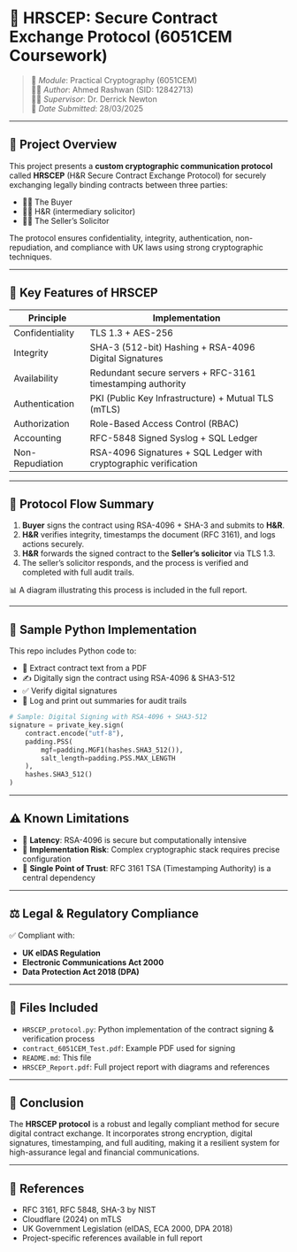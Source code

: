 # 🔐 HRSCEP: Secure Contract Exchange Protocol (6051CEM Coursework)

> 📘 *Module*: Practical Cryptography (6051CEM)  
> 👨‍🎓 *Author*: Ahmed Rashwan (SID: 12842713)  
> 🧑‍🏫 *Supervisor*: Dr. Derrick Newton  
> 📅 *Date Submitted*: 28/03/2025

---

## 📌 Project Overview

This project presents a **custom cryptographic communication protocol** called **HRSCEP** (H&R Secure Contract Exchange Protocol) for securely exchanging legally binding contracts between three parties:

- 🧑‍💼 The Buyer  
- 🧑‍⚖️ H&R (intermediary solicitor)  
- 🧑‍💼 The Seller’s Solicitor  

The protocol ensures confidentiality, integrity, authentication, non-repudiation, and compliance with UK laws using strong cryptographic techniques.

---

## 🔐 Key Features of HRSCEP

| Principle           | Implementation                                                                 |
|---------------------|---------------------------------------------------------------------------------|
| Confidentiality     | TLS 1.3 + AES-256                                                               |
| Integrity           | SHA-3 (512-bit) Hashing + RSA-4096 Digital Signatures                          |
| Availability        | Redundant secure servers + RFC-3161 timestamping authority                      |
| Authentication      | PKI (Public Key Infrastructure) + Mutual TLS (mTLS)                            |
| Authorization       | Role-Based Access Control (RBAC)                                               |
| Accounting          | RFC-5848 Signed Syslog + SQL Ledger                                            |
| Non-Repudiation     | RSA-4096 Signatures + SQL Ledger with cryptographic verification               |

---

## 🔁 Protocol Flow Summary

1. **Buyer** signs the contract using RSA-4096 + SHA-3 and submits to **H&R**.
2. **H&R** verifies integrity, timestamps the document (RFC 3161), and logs actions securely.
3. **H&R** forwards the signed contract to the **Seller’s solicitor** via TLS 1.3.
4. The seller’s solicitor responds, and the process is verified and completed with full audit trails.

📊 A diagram illustrating this process is included in the full report.

---

## 🧪 Sample Python Implementation

This repo includes Python code to:

- 📄 Extract contract text from a PDF
- ✍️ Digitally sign the contract using RSA-4096 & SHA3-512
- ✅ Verify digital signatures
- 📜 Log and print out summaries for audit trails

```python
# Sample: Digital Signing with RSA-4096 + SHA3-512
signature = private_key.sign(
    contract.encode("utf-8"),
    padding.PSS(
        mgf=padding.MGF1(hashes.SHA3_512()),
        salt_length=padding.PSS.MAX_LENGTH
    ),
    hashes.SHA3_512()
)
```

---

## ⚠️ Known Limitations

- 🐢 **Latency**: RSA-4096 is secure but computationally intensive
- 🧩 **Implementation Risk**: Complex cryptographic stack requires precise configuration
- 🛑 **Single Point of Trust**: RFC 3161 TSA (Timestamping Authority) is a central dependency

---

## ⚖️ Legal & Regulatory Compliance

✅ Compliant with:

- **UK eIDAS Regulation**  
- **Electronic Communications Act 2000**  
- **Data Protection Act 2018 (DPA)**

---

## 📂 Files Included

- `HRSCEP_protocol.py`: Python implementation of the contract signing & verification process  
- `contract_6051CEM_Test.pdf`: Example PDF used for signing  
- `README.md`: This file  
- `HRSCEP_Report.pdf`: Full project report with diagrams and references

---

## 📌 Conclusion

The **HRSCEP protocol** is a robust and legally compliant method for secure digital contract exchange. It incorporates strong encryption, digital signatures, timestamping, and full auditing, making it a resilient system for high-assurance legal and financial communications.

---

## 📜 References

- RFC 3161, RFC 5848, SHA-3 by NIST  
- Cloudflare (2024) on mTLS  
- UK Government Legislation (eIDAS, ECA 2000, DPA 2018)  
- Project-specific references available in full report
